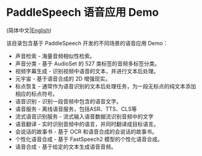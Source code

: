 # PaddleSpeech 语音应用 Demo

(简体中文|[English](./README.md))

该目录包含基于 PaddleSpeech 开发的不同场景的语音应用 Demo：

* 声音检索 - 海量音频相似性检索。
* 声音分类 - 基于 AudioSet 的 527 类标签的音频多标签分类。 
* 视频字幕生成 - 识别视频中语音的文本，并进行文本后处理。
* 元宇宙 - 基于语音合成的 2D 增强现实。
* 标点恢复 - 通常作为语音识别的文本后处理任务，为一段无标点的纯文本添加相应的标点符号。
* 语音识别 - 识别一段音频中包含的语音文字。
* 语音服务 - 离线语音服务，包括ASR、TTS、CLS等
* 流式语音识别服务 - 流式输入语音数据流识别音频中的文字
* 语音翻译 - 实时识别音频中的语言，并同时翻译成目标语言。
* 会说话的故事书 - 基于 OCR 和语音合成的会说话的故事书。
* 个性化语音合成 - 基于 FastSpeech2 模型的个性化语音合成。 
* 语音合成 - 基于给定的文本生成语音音频。
